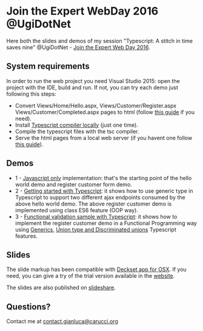 # Join the Expert WebDay 2016 @UgiDotNet
Here both the slides and demos of my session "Typescript: A stitch in time saves nine" @UgiDotNet - [Join the Expert Web Day 2016]( http://www.ugidotnet.org/eventi/48/Join-the-Expert--Web-Day).

## System requirements
In order to run the web project you need Visual Studio 2015: open the project with the IDE, build and run.
If not, you can try each demo just following this steps:
- Convert Views/Home/Hello.aspx, Views/Customer/Register.aspx Views/Customer/Completed.aspx pages to html (follow [this guide](https://www.quora.com/How-do-I-convert-ASP-NET-razor-view-pages-cshtml-into-plain-html-view-pages-in-Entity-Framework-ADO-NET-data-model) if you need).
- Install [Typescript compiler locally](https://www.typescriptlang.org/index.html#download-links) (just one time).
- Compile the typescript files with the tsc compiler.
- Serve the html pages from a local web server (if you havent one follow [this guide](http://jasonwatmore.com/post/2016/06/22/nodejs-setup-simple-http-server-local-web-server)).

## Demos
- 1 - [Javascript only](demo/1-BeforeTypescript) implementation: that's the starting point of the hello world demo and register customer form demo.
- 2 - [Getting started with Typescript](demo/2-GettingStartedWithTypescript): it shows how to use generic type in Typescript to support two different ajax endpoints consumed by the above hello world demo. The above register customer demo is implemented using class ES6 feature (OOP way).
- 3 - [Functional validation sample with Typescript](demo/3-FunctionalTypescript): it shows how to implement the register customer demo in a Functional Programming way using [Generics](https://www.typescriptlang.org/docs/handbook/generics.html), [Union type and Discriminated unions](https://www.typescriptlang.org/docs/handbook/advanced-types.html) Typescript features. 

## Slides
The slide markup has been compatible with [Deckset app for OSX](http://www.decksetapp.com). If you need, you can give a try of the trial version available in the [website](http://www.decksetapp.com/try.html).

The slides are also published on [slideshare](http://www.slideshare.net/rucka/typescript-a-stitch-in-time-saves-nine).

## Questions?
Contact me at contact.gianluca@carucci.org
